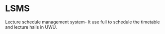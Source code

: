 # LSMS
Lecture schedule management system- It use full to schedule the timetable and lecture halls in UWU.

